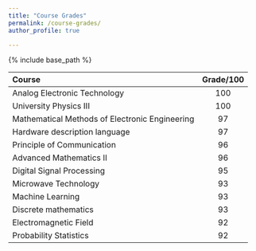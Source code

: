 ```yaml
---
title: "Course Grades"
permalink: /course-grades/
author_profile: true

---
```


{% include base_path %}

| Course      | Grade/100 |
| :----------- | :-----------: |
| Analog Electronic Technology  |  100    |
| University Physics III  |  100    |
| Mathematical Methods of Electronic Engineering   |  97   |
| Hardware description language  | 97 |
|  Principle of Communication     | 96 |
|  Advanced Mathematics II | 96 |
| Digital Signal Processing   |  95   |
| Microwave Technology   |  93    |
| Machine Learning   |  93    |
| Discrete mathematics | 93 |
| Electromagnetic Field  |  92     |
| Probability Statistics  |  92       |
